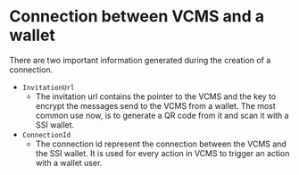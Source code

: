 # Connection between VCMS and a wallet

There are two important information generated during the creation of a connection.

- `InvitationUrl`
  - The invitation url contains the pointer to the VCMS and the key to encrypt the messages send to the VCMS from a wallet.
  The most common use now, is to generate a QR code from it and scan it with a SSI wallet.
- `ConnectionId`
  - The connection id represent the connection between the VCMS and the SSI wallet.
  It is used for every action in VCMS to trigger an action with a wallet user.
